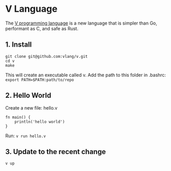 # V Language

The [V programming language](https://vlang.io/) is a new language that is simpler than Go, performant as C, and safe as Rust.

## 1. Install
```
git clone git@github.com:vlang/v.git
cd v
make
```

This will create an executable called v. Add the path to this folder in .bashrc: `export PATH=$PATH:path/to/repo`

## 2. Hello World
Create a new file: hello.v

```
fn main() {
	println('hello world')
}

```
Run: `v run hello.v`

## 3. Update to the recent change
```
v up
```

